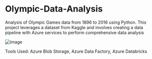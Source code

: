 # Olympic-Data-Analysis
Analysis of Olympic Games data from 1896 to 2016 using Python. This project leverages a dataset from Kaggle and involves creating a data pipeline with Azure services to perform comprehensive data analysis

![image](https://github.com/user-attachments/assets/5594a8f0-689f-4306-a4c9-d4881821da6d)

Tools Used:
Azure Blob Storage,
Azure Data Factory,
Azure Databricks

